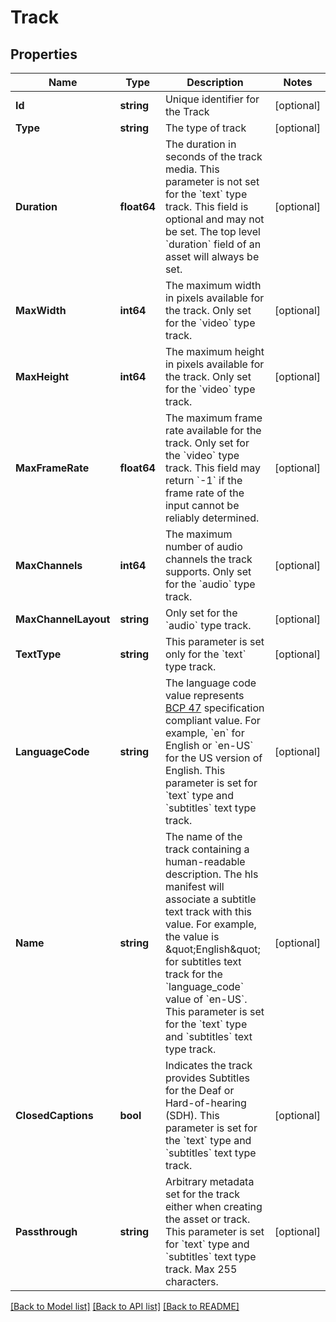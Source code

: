 # Track

## Properties
Name | Type | Description | Notes
------------ | ------------- | ------------- | -------------
**Id** | **string** | Unique identifier for the Track | [optional] 
**Type** | **string** | The type of track | [optional] 
**Duration** | **float64** | The duration in seconds of the track media. This parameter is not set for the &#x60;text&#x60; type track. This field is optional and may not be set. The top level &#x60;duration&#x60; field of an asset will always be set. | [optional] 
**MaxWidth** | **int64** | The maximum width in pixels available for the track. Only set for the &#x60;video&#x60; type track. | [optional] 
**MaxHeight** | **int64** | The maximum height in pixels available for the track. Only set for the &#x60;video&#x60; type track. | [optional] 
**MaxFrameRate** | **float64** | The maximum frame rate available for the track. Only set for the &#x60;video&#x60; type track. This field may return &#x60;-1&#x60; if the frame rate of the input cannot be reliably determined. | [optional] 
**MaxChannels** | **int64** | The maximum number of audio channels the track supports. Only set for the &#x60;audio&#x60; type track. | [optional] 
**MaxChannelLayout** | **string** | Only set for the &#x60;audio&#x60; type track. | [optional] 
**TextType** | **string** | This parameter is set only for the &#x60;text&#x60; type track. | [optional] 
**LanguageCode** | **string** | The language code value represents [BCP 47](https://tools.ietf.org/html/bcp47) specification compliant value. For example, &#x60;en&#x60; for English or &#x60;en-US&#x60; for the US version of English. This parameter is set for &#x60;text&#x60; type and &#x60;subtitles&#x60; text type track. | [optional] 
**Name** | **string** | The name of the track containing a human-readable description. The hls manifest will associate a subtitle text track with this value. For example, the value is \&quot;English\&quot; for subtitles text track for the &#x60;language_code&#x60; value of &#x60;en-US&#x60;. This parameter is set for the &#x60;text&#x60; type and &#x60;subtitles&#x60; text type track. | [optional] 
**ClosedCaptions** | **bool** | Indicates the track provides Subtitles for the Deaf or Hard-of-hearing (SDH). This parameter is set for the &#x60;text&#x60; type and &#x60;subtitles&#x60; text type track. | [optional] 
**Passthrough** | **string** | Arbitrary metadata set for the track either when creating the asset or track. This parameter is set for &#x60;text&#x60; type and &#x60;subtitles&#x60; text type track. Max 255 characters. | [optional] 

[[Back to Model list]](../README.md#documentation-for-models) [[Back to API list]](../README.md#documentation-for-api-endpoints) [[Back to README]](../README.md)


